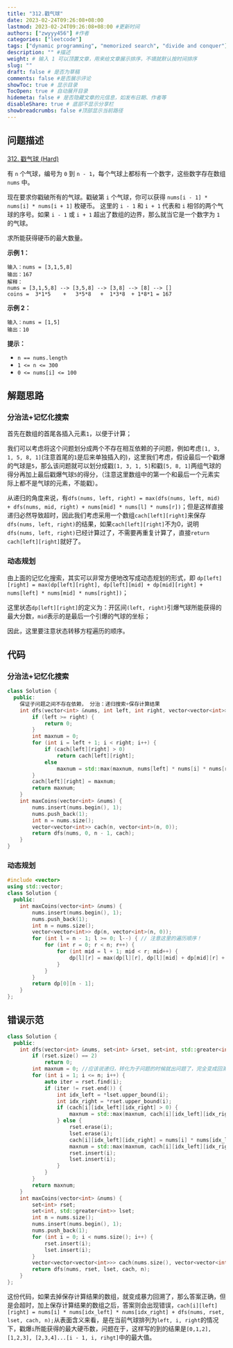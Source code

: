```yaml
---
title: "312.戳气球"
date: 2023-02-24T09:26:08+08:00
lastmod: 2023-02-24T09:26:08+08:00 #更新时间
authors: ["zwyyy456"] #作者
categories: ["leetcode"]
tags: ["dynamic programming", "memorized search", "divide and conquer"]
description: "" #描述
weight: # 输入 1 可以顶置文章，用来给文章展示排序，不填就默认按时间排序
slug: ""
draft: false # 是否为草稿
comments: false #是否展示评论
showToc: true # 显示目录
TocOpen: true # 自动展开目录
hidemeta: false # 是否隐藏文章的元信息，如发布日期、作者等
disableShare: true # 底部不显示分享栏
showbreadcrumbs: false #顶部显示当前路径
---
```

## 问题描述
[312. 戳气球 (Hard)](https://leetcode.cn/problems/burst-balloons/)

有 `n` 个气球，编号为 `0` 到 `n - 1`，每个气球上都标有一个数字，这些数字存在数组 `nums` 中。

现在要求你戳破所有的气球。戳破第 `i` 个气球，你可以获得 `nums[i - 1] * nums[i] *
nums[i + 1]` 枚硬币。 这里的 `i - 1` 和 `i + 1` 代表和 `i`
相邻的两个气球的序号。如果 `i - 1` 或 `i + 1` 超出了数组的边界，那么就当它是一个数字为 `1`
的气球。

求所能获得硬币的最大数量。

 **示例 1：**

```
输入：nums = [3,1,5,8]
输出：167
解释：
nums = [3,1,5,8] --> [3,5,8] --> [3,8] --> [8] --> []
coins =  3*1*5    +   3*5*8   +  1*3*8  + 1*8*1 = 167
```

**示例 2：**

```
输入：nums = [1,5]
输出：10

```

**提示：**

- `n == nums.length`
- `1 <= n <= 300`
- `0 <= nums[i] <= 100`

## 解题思路
### 分治法+记忆化搜索
首先在数组的首尾各插入元素`1`，以便于计算；

我们可以考虑将这个问题划分成两个不存在相互依赖的子问题，例如考虑`[1, 3, 1, 5, 8, 1]`(注意首尾的`1`是后来单独插入的)，这里我们考虑，假设最后一个戳爆的气球是`5`，那么该问题就可以划分成戳`[1, 3, 1, 5]`和戳`[5, 8, 1]`两组气球的得分再加上最后戳爆气球`5`的得分，（注意这里数组中的第一个和最后一个元素实际上都不是气球的元素，不能戳）。

从递归的角度来说，有`dfs(nums, left, right) = max(dfs(nums, left, mid) + dfs(nums, mid, right) + nums[mid] * nums[l] * nums[r])`；但是这样直接递归必然导致超时，因此我们考虑采用一个数组`cach[left][right]`来保存`dfs(nums, left, right)`的结果，如果`cach[left][right]`不为0，说明`dfs(nums, left, right)`已经计算过了，不需要再重复计算了，直接`return cach[left][right]`就好了。

### 动态规划
由上面的记忆化搜索，其实可以非常方便地改写成动态规划的形式，即
`dp[left][right] = max(dp[left][right], dp[left][mid] + dp[mid][right] + nums[left] * nums[mid] * nums[right])`；

这里状态`dp[left][right]`的定义为：开区间`(left, right)`引爆气球所能获得的最大分数，`mid`表示的是最后一个引爆的气球的坐标；

因此，这里要注意状态转移方程遍历的顺序。

## 代码
### 分治法+记忆化搜索
```cpp
class Solution {
  public:
    保证子问题之间不存在依赖， 分治：递归搜索+保存计算结果
    int dfs(vector<int> &nums, int left, int right, vector<vector<int>> &cach) {
        if (left >= right) {
            return 0;
        }
        int maxnum = 0;
        for (int i = left + 1; i < right; i++) {
            if (cach[left][right] > 0)
                return cach[left][right];
            else
                maxnum = std::max(maxnum, nums[left] * nums[i] * nums[right] + dfs(nums, left, i, cach) + dfs(nums, i, right, cach));
        }
        cach[left][right] = maxnum;
        return maxnum;
    }
    int maxCoins(vector<int> &nums) {
        nums.insert(nums.begin(), 1);
        nums.push_back(1);
        int n = nums.size();
        vector<vector<int>> cach(n, vector<int>(n, 0));
        return dfs(nums, 0, n - 1, cach);
    }
}
```

### 动态规划
```cpp
#include <vector>
using std::vector;
class Solution {
  public:
    int maxCoins(vector<int> &nums) {
        nums.insert(nums.begin(), 1);
        nums.push_back(1);
        int n = nums.size();
        vector<vector<int>> dp(n, vector<int>(n, 0));
        for (int l = n - 1; l >= 0; l--) { // 注意这里的遍历顺序！
            for (int r = 0; r < n; r++) {
                for (int mid = l + 1; mid < r; mid++) {
                    dp[l][r] = max(dp[l][r], dp[l][mid] + dp[mid][r] + nums[mid] * nums[l] * nums[r]);
                }
            }
        }
        return dp[0][n - 1];
    }
};
```

## 错误示范
```cpp
class Solution {
  public:
    int dfs(vector<int> &nums, set<int> &rset, set<int, std::greater<int>> &lset, vector<vector<vector<int>>> &cach, int n) {
        if (rset.size() == 2)
            return 0;
        int maxnum = 0; //应该说递归，转化为子问题的时候就出问题了，完全变成回溯了
        for (int i = 1; i <= n; i++) {
            auto iter = rset.find(i);
            if (iter != rset.end()) {
                int idx_left = *lset.upper_bound(i);
                int idx_right = *rset.upper_bound(i);
                if (cach[i][idx_left][idx_right] > 0) {
                    maxnum = std::max(maxnum, cach[i][idx_left][idx_right]);
                } else {
                    rset.erase(i);
                    lset.erase(i);
                    cach[i][idx_left][idx_right] = nums[i] * nums[idx_left] * nums[idx_right] + dfs(nums, rset, lset, cach, n);
                    maxnum = std::max(maxnum, cach[i][idx_left][idx_right]);
                    rset.insert(i);
                    lset.insert(i);
                }
            }
        }
        return maxnum;
    }
    int maxCoins(vector<int> &nums) {
        set<int> rset;
        set<int, std::greater<int>> lset;
        int n = nums.size();
        nums.insert(nums.begin(), 1);
        nums.push_back(1);
        for (int i = 0; i < nums.size(); i++) {
            rset.insert(i);
            lset.insert(i);
        }
        vector<vector<vector<int>>> cach(nums.size(), vector<vector<int>>(nums.size(), vector<int>(nums.size(), -1)));
        return dfs(nums, rset, lset, cach, n);
    }
};
```
这份代码，如果去掉保存计算结果的数组，就变成暴力回溯了，那么答案正确，但是会超时，加上保存计算结果的数组之后，答案则会出现错误，`cach[i][left][right] = nums[i] * nums[idx_left] * nums[idx_right] + dfs(nums, rset, lset, cach, n);`从表面含义来看，是在当前气球排列为`left, i, right`的情况下，戳爆`i`所能获得的最大硬币数，问题在于，这样写的到的结果是`[0,1,2], [1,2,3], [2,3,4]...[i - 1, i, rihgt]`中的最大值。